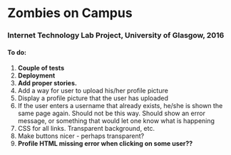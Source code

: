 <h1>Zombies on Campus</h1>

<h3>Internet Technology Lab Project, University of Glasgow, 2016</h3>

<h4>To do: </h4>
<ol>
    <li><strong>Couple of tests</strong></li>
    <li><strong>Deployment</strong></li>
    <li><strong>Add proper stories.</strong></li>
    <li>Add a way for user to upload his/her profile picture</li>
    <li>Display a profile picture that the user has uploaded</li>
    <li>If the user enters a username that already exists, he/she is shown 
    the same page again. Should not be this way. Should show an error 
    message, or something that would let one know what is happening</li>
    <li>CSS for all links. Transparent background, etc.</li>
    <li>Make buttons nicer - perhaps transparent?</li>
    <li><strong>Profile HTML missing error when clicking on some user??</strong>
</ol>
